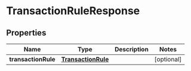 

# TransactionRuleResponse


## Properties

| Name | Type | Description | Notes |
|------------ | ------------- | ------------- | -------------|
|**transactionRule** | [**TransactionRule**](TransactionRule.md) |  |  [optional] |



